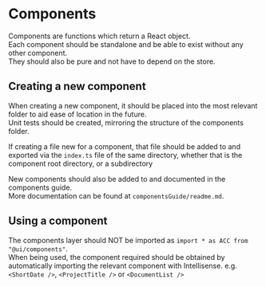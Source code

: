 # Components
Components are functions which return a React object.  
Each component should be standalone and be able to exist without any other component.  
They should also be pure and not have to depend on the store.

## Creating a new component
When creating a new component, it should be placed into the most relevant folder to aid ease of location in the future.  
Unit tests should be created, mirroring the structure of the components folder.

If creating a file new for a component, that file should be added to and exported via the `index.ts` file of the same directory, whether that is the component root directory, or a subdirectory

New components should also be added to and documented in the components guide.  
More documentation can be found at `componentsGuide/readme.md`.

## Using a component
The components layer should NOT be imported as `import * as ACC from "@ui/components"`.  
When being used, the component required should be obtained by automatically importing the relevant component with Intellisense.
e.g. `<ShortDate />`, `<ProjectTitle />` or `<DocumentList />`

